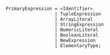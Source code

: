 <!-- This file is generated automatically by infrastructure scripts. Please don't edit by hand. -->

```{ .ebnf .slang-ebnf #PrimaryExpression }
PrimaryExpression = «Identifier»
                  | TupleExpression
                  | ArrayLiteral
                  | StringExpression
                  | NumericLiteral
                  | BooleanLiteral
                  | NewExpression
                  | ElementaryType;
```

